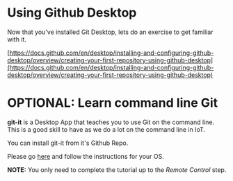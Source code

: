 # Using Github Desktop

Now that you've installed Git Desktop, lets do an exercise to get familiar with it.

[https://docs.github.com/en/desktop/installing-and-configuring-github-desktop/overview/creating-your-first-repository-using-github-desktop](https://docs.github.com/en/desktop/installing-and-configuring-github-desktop/overview/creating-your-first-repository-using-github-desktop)



# OPTIONAL: Learn command line Git

 **git-it** is a Desktop App that teaches you to use Git on the command line. This is a good skill to have as we do a lot on the command line in IoT.

You can install git-it from it's Github Repo.

 Please go [here](https://github.com/jlord/git-it-electron) and follow the instructions for your OS. 

**NOTE:** You only need to complete the tutorial up to the *Remote Control* step.
